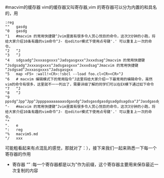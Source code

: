 #macvim的缓存器
vim的缓存器又叫寄存器,vim 的寄存器可以分为内置的和具名的，用
```
:reg
""   gasdg
"0   gasdg
"1   #macvim 的常用快捷键^Jvim里面有很多令人赏心悦目的命令，这次3分钟的小跑，将给大家介绍10条有趣的vim命令^J- 在editor模式下使用点号键'.' 可以重复上一次的命令，
"2   ^J
"3   ^J
"4   sdgsadg^Jxxxasgxxxs^Jadsgasgxxx^Jxxxdsag^Jmacvim 的常用快捷键^Jsdgsadg^Jxxxasgxxxs^Jadsgasgxxx^Jxxxdsag^Jmacvim 的常用快捷键^Jsdgsad^Jxxxasgxxxs^Jadsgasgxx
"5   map <F5> :wall!<CR>:!sbcl --load foo.cl<CR><CR>^J
"6   # macvim 编辑模式下的常用指令^J这里将给大家介绍一下最常用的编辑命令，虽然vim的命令有很多，这里就不一一列出了，需要详细了解的同学们可以在EX模下通过如下命令
"7   ^J
"8   ^J
"9   ppsdg^Jpp^Jpp^Jppppaaaaaaaasdgasdg^Jadsgasdgasdgsadgdsagdsa^J^Jasdgasdgasdgasdg^J^Jsdagasdgsdgasdg^Jadsgasdgasdgsadgdsagdsa^J^Jasdgasdgasdgasdg^J^Jsdagasdg
"-   #macvim 的常用快捷键^Jvim里面有很多令人赏心悦目的命令，这次3分钟的小跑，将给大家介绍10条有趣的vim命令^J- 在editor模式下使用点号键'.' 可以重复上一次的命令，
"*
".   e
":   reg
"%   macvim5.md
"/   xxx

```
可能粗看起来有点混乱的感觉，那就对了：），接下来我们一起来熟悉一下每一个寄存器的作用
- 寄存器 “” :每一个寄存器都是以为"作为前缀，这个寄存器主要用来保存最近一次复制的内容

